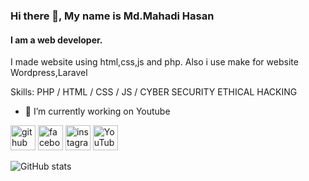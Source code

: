 ### Hi there 👋, My name is Md.Mahadi Hasan
#### I am a web developer.
I made website using html,css,js and php. Also i use make for website Wordpress,Laravel

Skills: PHP / HTML / CSS / JS / CYBER SECURITY ETHICAL HACKING

- 🔭 I’m currently working on Youtube 


[<img src='https://cdn.jsdelivr.net/npm/simple-icons@3.0.1/icons/github.svg' alt='github' height='40'>](https://github.com/mahadiweb)  [<img src='https://cdn.jsdelivr.net/npm/simple-icons@3.0.1/icons/facebook.svg' alt='facebook' height='40'>](https://www.facebook.com/mahadiweb24)  [<img src='https://cdn.jsdelivr.net/npm/simple-icons@3.0.1/icons/instagram.svg' alt='instagram' height='40'>](https://www.instagram.com/mahadiweb24/)  [<img src='https://cdn.jsdelivr.net/npm/simple-icons@3.0.1/icons/youtube.svg' alt='YouTube' height='40'>](https://www.youtube.com/channel/protutorialsbd)  

![GitHub stats](https://github-readme-stats.vercel.app/api?username=mahadiweb&show_icons=true)
